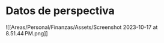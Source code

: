 # Datos de perspectiva

![[Areas/Personal/Finanzas/Assets/Screenshot 2023-10-17 at 8.51.44 PM.png]]

